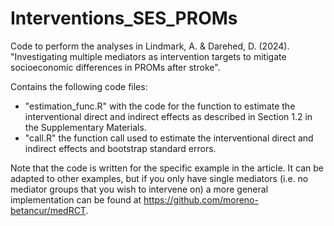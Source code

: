 # Interventions_SES_PROMs
Code to perform the analyses in Lindmark, A. & Darehed, D. (2024). "Investigating multiple mediators as intervention targets to mitigate socioeconomic differences in PROMs after stroke".

Contains the following code files:
- "estimation_func.R" with the code for the function to estimate the interventional direct and indirect effects as described in Section 1.2 in the Supplementary Materials.
- "call.R" the function call used to estimate the interventional direct and indirect effects and bootstrap standard errors.

Note that the code is written for the specific example in the article. It can be adapted to other examples, but if you only have single mediators (i.e. no mediator groups that you wish to intervene on) a more general implementation can be found at https://github.com/moreno-betancur/medRCT.
